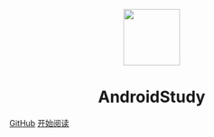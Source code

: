 <p align="center">
<img src="https://ss0.bdstatic.com/70cFvHSh_Q1YnxGkpoWK1HF6hhy/it/u=2481424715,2807309609&fm=26&gp=0.jpg" width="100" height="100"/>
</p>
<h1 align="center">AndroidStudy</h1>

[GitHub](https://github.com/AutumnCoral/AndroidStudy.git)
[开始阅读](#AndroidStudy)




